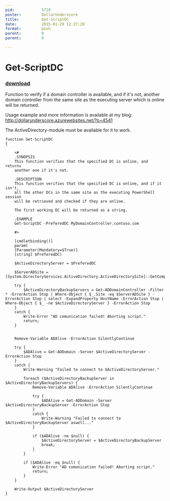 ```yaml
---
pid:            5719
poster:         DollarUnderscore
title:          Get-ScriptDC
date:           2015-01-29 12:27:20
format:         posh
parent:         0
parent:         0

---
```


# Get-ScriptDC

### [download](5719.ps1)

Function to verify if a domain controller is available, and if it's not, another domain controller from the same site as the executing server which is online will be returned.

Usage example and more information is available at my blog:
http://dollarunderscore.azurewebsites.net/?p=4541

The ActiveDirectory-module must be available for it to work.

```posh
function Get-ScriptDC
{

    <#
    .SYNOPSIS
    This function verifies that the specified DC is online, and returns
    another one if it's not.

    .DESCRIPTION
    This function verifies that the specified DC is online, and if it isn't,
    all the other DCs in the same site as the executing PowerShell session
    will be retrieved and checked if they are online.

    The first working DC will be returned as a string.

    .EXAMPLE
    Get-ScriptDC -PreferedDC MyDomainController.contoso.com

    #>

    [cmdletbinding()]
    param(
    [Parameter(Mandatory=$True)]
    [string] $PreferedDC)

    $ActiveDirectoryServer = $PreferedDC

    $ServerADSite = [System.DirectoryServices.ActiveDirectory.ActiveDirectorySite]::GetComputerSite().Name

    try {
        $ActiveDirectoryBackupServers = Get-ADDomainController -Filter * -ErrorAction Stop | Where-Object { $_.Site -eq $ServerADSite } -ErrorAction Stop | select -ExpandProperty HostName -ErrorAction Stop | Where-Object { $_ -ne $ActiveDirectoryServer } -ErrorAction Stop
    }
    catch {
        Write-Error "AD comunication failed! Aborting script."
        return; 
    }


    Remove-Variable ADAlive -ErrorAction SilentlyContinue

    try {
        $ADAlive = Get-ADDomain -Server $ActiveDirectoryServer -ErrorAction Stop
    }
    catch {
        Write-Warning "Failed to connect to $ActiveDirectoryServer."

        foreach ($ActiveDirectoryBackupServer in $ActiveDirectoryBackupServers) {
            Remove-Variable ADAlive -ErrorAction SilentlyContinue

            try {
                $ADAlive = Get-ADDomain -Server $ActiveDirectoryBackupServer -ErrorAction Stop
            }
            catch {
                Write-Warning "Failed to connect to $ActiveDirectoryBackupServer aswell..."
            }

            if ($ADAlive -ne $null) {
                $ActiveDirectoryServer = $ActiveDirectoryBackupServer
                break;
            }
        }

        if ($ADAlive -eq $null) {
            Write-Error "AD comunication failed! Aborting script."
            return;
        }
    }

    Write-Output $ActiveDirectoryServer
}
```
